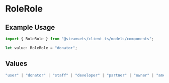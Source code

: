 # RoleRole

## Example Usage

```typescript
import { RoleRole } from "@steamsets/client-ts/models/components";

let value: RoleRole = "donator";
```

## Values

```typescript
"user" | "donator" | "staff" | "developer" | "partner" | "owner" | "amethyst" | "amber" | "emerald" | "sapphire" | "ruby" | "diamond" | "contributor" | "early_supporter" | "beta" | "translator" | "top_100" | "badge_scout"
```